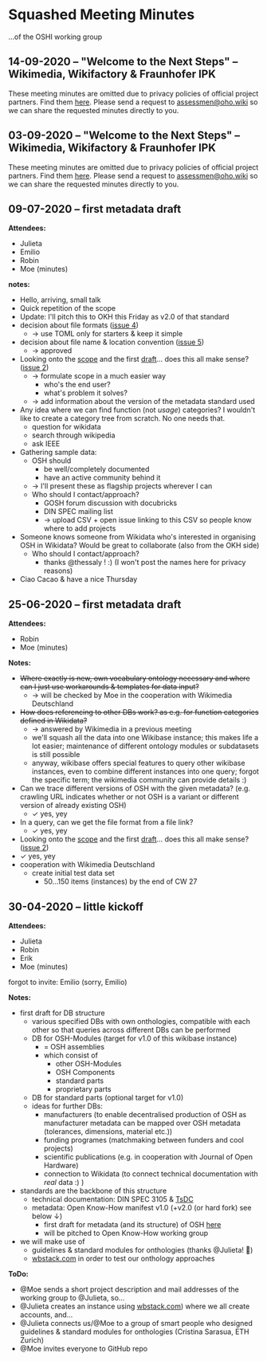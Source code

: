 # Squashed Meeting Minutes

…of the OSHI working group

## 14-09-2020 – "Welcome to the Next Steps" – Wikimedia, Wikifactory & Fraunhofer IPK

These meeting minutes are omitted due to privacy policies of official project partners.
Find them [here](https://tubcloud.tu-berlin.de/s/SdeJ4neMMzDJeNr/download?path=%2F02_Meetings%2F01_Work%20Package%20Meetings%2FWP3&files=%5BT3.3%5D%20running%20minutes.md).
Please send a request to <assessmen@oho.wiki>
so we can share the requested minutes directly to you.

## 03-09-2020 – "Welcome to the Next Steps" – Wikimedia, Wikifactory & Fraunhofer IPK

These meeting minutes are omitted due to privacy policies of official project partners.
Find them [here](https://tubcloud.tu-berlin.de/s/SdeJ4neMMzDJeNr/download?path=%2F02_Meetings%2F01_Work%20Package%20Meetings%2FWP3&files=%5BT3.3%5D%20running%20minutes.md).
Please send a request to <assessmen@oho.wiki>
so we can share the requested minutes directly to you.

## 09-07-2020 – first metadata draft

**Attendees:**

- Julieta
- Emilio
- Robin
- Moe (minutes)

**notes:**

- Hello, arriving, small talk
- Quick repetition of the scope
- Update: I'll pitch this to OKH this Friday as v2.0 of that standard
- decision about file formats ([issue 4](https://github.com/OPEN-NEXT/OSHI/issues/4))
  - → use TOML only for starters & keep it simple
- decision about file name & location convention ([issue 5](https://github.com/OPEN-NEXT/OSHI/issues/5))
  - → approved
- Looking onto the [scope](Wikibase_Qs.md) and the first [draft](OSH_metadata.md)…
  does this all make sense? ([issue 2](https://github.com/OPEN-NEXT/OSHI/issues/2))
  - → formulate scope in a much easier way
    - who's the end user?
    - what's problem it solves?
  - → add information about the version of the metadata standard used
- Any idea where we can find function (not _usage_) categories?
  I wouldn't like to create a category tree from scratch. No one needs that.
  - question for wikidata
  - search through wikipedia
  - ask IEEE
- Gathering sample data:
  - OSH should
    - be well/completely documented
    - have an active community behind it
  - → I'll present these as flagship projects wherever I can
  - Who should I contact/approach?
    - GOSH forum discussion with docubricks
    - DIN SPEC mailing list
    - → upload CSV + open issue linking to this CSV so people know where to add projects
- Someone knows someone from Wikidata who's interested in organising OSH in Wikidata?
  Would be great to collaborate (also from the OKH side)
  - Who should I contact/approach?
    - thanks @thessaly ! :) (I won't post the names here for privacy reasons)
- Ciao Cacao & have a nice Thursday

## 25-06-2020 – first metadata draft

**Attendees:**

- Robin
- Moe (minutes)

**Notes:**

- ~~Where exactly is new, own vocabulary ontology necessary
  and where can I just use workarounds & templates for data input?~~
  - → will be checked by Moe in the cooperation with Wikimedia Deutschland
- ~~How does referencing to other DBs work?
  as e.g. for function categories defined in Wikidata?~~
  - → answered by Wikimedia in a previous meeting
  - we'll squash all the data into one Wikibase instance;
    this makes life a lot easier;
    maintenance of different ontology modules or subdatasets is still possible
  - anyway, wikibase offers special features to query other wikibase instances,
    even to combine different instances into one query; forgot the specific term;
    the wikimedia community can provide details :)
- Can we trace different versions of OSH with the given metadata?
  (e.g. crawling URL indicates whether or not OSH is a variant
  or different version of already existing OSH)
  - ✓ yes, yey
- In a query, can we get the file format from a file link?
  - ✓ yes, yey
- Looking onto the [scope](Wikibase_Qs.md) and the first [draft](OSH_metadata.md)…
  does this all make sense? ([issue 2](https://github.com/OPEN-NEXT/OSHI/issues/2))
- ✓ yes, yey
- cooperation with Wikimedia Deutschland
  - create initial test data set
    - 50…150 items (instances) by the end of CW 27

## 30-04-2020 – little kickoff

**Attendees:**

- Julieta
- Robin
- Erik
- Moe (minutes)

forgot to invite: Emilio (sorry, Emilio)

**Notes:**

- first draft for DB structure
  - various specified DBs with own onthologies,
    compatible with each other so that queries across different DBs can be performed
  - DB for OSH-Modules (target for v1.0 of this wikibase instance)
    - = OSH assemblies
    - which consist of
      - other OSH-Modules
      - OSH Components
      - standard parts
      - proprietary parts
  - DB for standard parts (optional target for v1.0)
  - ideas for further DBs:
    - manufacturers (to enable decentralised production of OSH
      as manufacturer metadata can be mapped over OSH metadata
      (tolerances, dimensions, material etc.))
    - funding programes (matchmaking between funders and cool projects)
    - scientific publications (e.g. in  cooperation with Journal of Open Hardware)
    - connection to Wikidata
      (to connect technical documentation with _real_ data :) )
- standards are the backbone of this structure
  - technical documentation: DIN SPEC 3105 & [TsDC](https://gitlab.com/OSEGermany/oh-tsdc/)
  - metadata: Open Know-How manifest v1.0 (+v2.0 (or hard fork) see below ↓)
    - first draft for metadata (and its structure) of OSH [here](OSH%20metadata.md)
    - will be pitched to Open Know-How working group
- we will make use of
  - guidelines & standard modules for onthologies (thanks @Julieta! 🎉)
  - [wbstack.com](wbstack.com) in order to test our onthology approaches

**ToDo:**

- @Moe sends a short project description and mail addresses of the working group
  to @Julieta, so…
- @Julieta creates an instance using [wbstack.com](wbstack.com))
  where we all create accounts, and…
- @Julieta connects us/@Moe to a group of smart people
  who designed guidelines & standard modules for onthologies
  (Cristina Sarasua, ETH Zurich)
- @Moe invites everyone to GitHub repo
